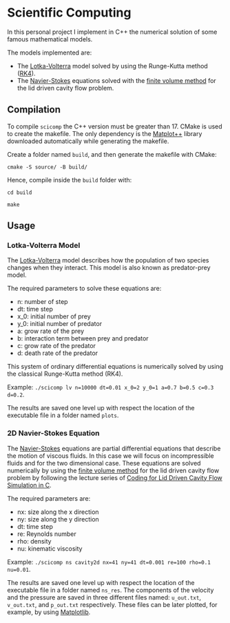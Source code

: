 # Scientific Computing

In this personal project I implement in C++ the numerical solution of some famous mathematical models.

The models implemented are:

- The [Lotka-Volterra](https://en.wikipedia.org/wiki/Lotka%E2%80%93Volterra_equations) model solved by using the Runge-Kutta method ([RK4](https://en.wikipedia.org/wiki/Runge%E2%80%93Kutta_methods)).
- The [Navier-Stokes](https://en.wikipedia.org/wiki/Navier%E2%80%93Stokes_equations) equations solved with the [finite volume method](https://en.wikipedia.org/wiki/Finite_volume_method) for the lid driven cavity flow problem.

## Compilation

To compile `scicomp` the C++ version must be greater than 17.
CMake is used to create the makefile. The only dependency is the [Matplot++](https://alandefreitas.github.io/matplotplusplus/) library downloaded automatically while generating the makefile.

Create a folder named `build`, and then generate the makefile with CMake:

`cmake -S source/ -B build/`

Hence, compile inside the `build` folder with:

`cd build`

`make`

## Usage
### Lotka-Volterra Model

The [Lotka-Volterra](https://en.wikipedia.org/wiki/Lotka%E2%80%93Volterra_equations) model describes how the population of two species changes when they interact. This model is also known as predator-prey model. 

The required parameters to solve these equations are:

- n: number of step
- dt: time step
- x_0: initial number of prey
- y_0: initial number of predator
- a: grow rate of the prey
- b: interaction term between prey and predator
- c: grow rate of the predator
- d: death rate of the predator

This system of ordinary differential equations is numerically solved by using the 
classical Runge-Kutta method (RK4).

Example: `./scicomp lv n=10000 dt=0.01 x_0=2 y_0=1 a=0.7 b=0.5 c=0.3 d=0.2`.

The results are saved one level up with respect the location of the executable file in a folder named `plots`.

### 2D Navier-Stokes Equation

The [Navier-Stokes](https://en.wikipedia.org/wiki/Navier%E2%80%93Stokes_equations) equations are partial
differential equations that describe the motion of viscous fluids. In this case we will focus on incompressible fluids and for the  two dimensional case. These equations are solved numerically by using the [finite volume method](https://en.wikipedia.org/wiki/Finite_volume_method) for the lid driven cavity flow problem by following the lecture series of [Coding for Lid Driven Cavity Flow Simulation in C](https://www.youtube.com/watch?v=_yL5zd_-rBI).

The required parameters are:
- nx: size along the x direction
- ny: size along the y direction
- dt: time step
- re: Reynolds number
- rho: density
- nu: kinematic viscosity

Example: `./scicomp ns cavity2d nx=41 ny=41 dt=0.001 re=100 rho=0.1 nu=0.01`.

The results are saved one level up with respect the location of the executable file in a folder named `ns_res`. The components of the velocity and the pressure are saved in three different files named: `u_out.txt`, `v_out.txt`, and `p_out.txt` respectively. These files can be later plotted, for example, by using [Matplotlib](https://matplotlib.org/).